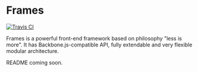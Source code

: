 # Frames
[![Travis CI](https://api.travis-ci.org/kossnocorp/frames.png)](https://travis-ci.org/kossnocorp/frames)

Frames is a powerful front-end framework based on philosophy "less is more". It has Backbone.js-compatible API, fully extendable and very flexible modular architecture.

README coming soon.

